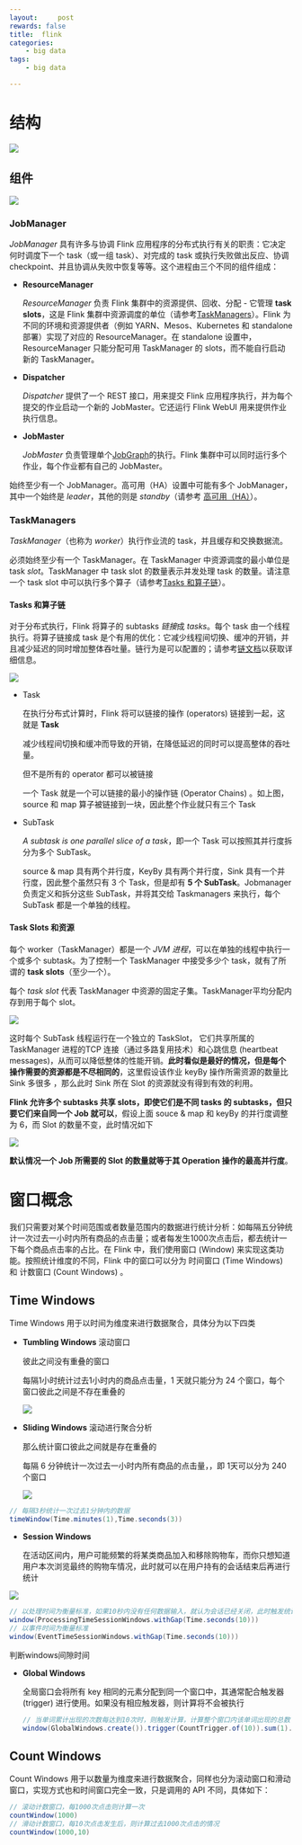 ```yaml
---
layout:     post
rewards: false
title:  flink
categories:
    - big data
tags:
    - big data

---
```


# 结构

![](https://tva1.sinaimg.cn/large/008eGmZEgy1gp8yana51fj30lp0cuq3e.jpg)









## 组件

 ![](https://tva1.sinaimg.cn/large/008eGmZEgy1gp8ygmcvgyj30nn0h1t9r.jpg)

### JobManager

*JobManager* 具有许多与协调 Flink 应用程序的分布式执行有关的职责：它决定何时调度下一个 task（或一组 task）、对完成的 task 或执行失败做出反应、协调 checkpoint、并且协调从失败中恢复等等。这个进程由三个不同的组件组成：

- **ResourceManager**

  *ResourceManager* 负责 Flink 集群中的资源提供、回收、分配 - 它管理 **task slots**，这是 Flink 集群中资源调度的单位（请参考[TaskManagers](https://ci.apache.org/projects/flink/flink-docs-release-1.12/zh/concepts/flink-architecture.html#taskmanagers)）。Flink 为不同的环境和资源提供者（例如 YARN、Mesos、Kubernetes 和 standalone 部署）实现了对应的 ResourceManager。在 standalone 设置中，ResourceManager 只能分配可用 TaskManager 的 slots，而不能自行启动新的 TaskManager。

- **Dispatcher**

  *Dispatcher* 提供了一个 REST 接口，用来提交 Flink 应用程序执行，并为每个提交的作业启动一个新的 JobMaster。它还运行 Flink WebUI 用来提供作业执行信息。

- **JobMaster**

  *JobMaster* 负责管理单个[JobGraph](https://ci.apache.org/projects/flink/flink-docs-release-1.12/zh/concepts/glossary.html#logical-graph)的执行。Flink 集群中可以同时运行多个作业，每个作业都有自己的 JobMaster。

始终至少有一个 JobManager。高可用（HA）设置中可能有多个 JobManager，其中一个始终是 *leader*，其他的则是 *standby*（请参考 [高可用（HA）](https://ci.apache.org/projects/flink/flink-docs-release-1.12/zh/deployment/ha/)）。

### TaskManagers

*TaskManager*（也称为 *worker*）执行作业流的 task，并且缓存和交换数据流。

必须始终至少有一个 TaskManager。在 TaskManager 中资源调度的最小单位是 task *slot*。TaskManager 中 task slot 的数量表示并发处理 task 的数量。请注意一个 task slot 中可以执行多个算子（请参考[Tasks 和算子链](https://ci.apache.org/projects/flink/flink-docs-release-1.12/zh/concepts/flink-architecture.html#tasks-and-operator-chains)）。

#### Tasks 和算子链

对于分布式执行，Flink 将算子的 subtasks *链接*成 *tasks*。每个 task 由一个线程执行。将算子链接成 task 是个有用的优化：它减少线程间切换、缓冲的开销，并且减少延迟的同时增加整体吞吐量。链行为是可以配置的；请参考[链文档](https://ci.apache.org/projects/flink/flink-docs-release-1.12/zh/dev/stream/operators/#task-chaining-and-resource-groups)以获取详细信息。

![](https://tva1.sinaimg.cn/large/008eGmZEgy1gp8yrb38woj30g00b1t91.jpg)

- Task

  在执行分布式计算时，Flink 将可以链接的操作 (operators) 链接到一起，这就是 **Task**

  减少线程间切换和缓冲而导致的开销，在降低延迟的同时可以提高整体的吞吐量。

  但不是所有的 operator 都可以被链接

  一个 Task 就是一个可以链接的最小的操作链 (Operator Chains) 。如上图，source 和 map 算子被链接到一块，因此整个作业就只有三个 Task

- SubTask

  *A subtask is one parallel slice of a task*，即一个 Task 可以按照其并行度拆分为多个 SubTask。

  source & map 具有两个并行度，KeyBy 具有两个并行度，Sink 具有一个并行度，因此整个虽然只有 3 个 Task，但是却有 **5 个 SubTask**。Jobmanager 负责定义和拆分这些 SubTask，并将其交给 Taskmanagers 来执行，每个 SubTask 都是一个单独的线程。



#### Task Slots 和资源

每个 worker（TaskManager）都是一个 *JVM 进程*，可以在单独的线程中执行一个或多个 subtask。为了控制一个 TaskManager 中接受多少个 task，就有了所谓的 **task slots**（至少一个）。

每个 *task slot* 代表 TaskManager 中资源的固定子集。TaskManager平均分配内存到用于每个 slot。

![](https://tva1.sinaimg.cn/large/008eGmZEgy1gp8yvjc0qxj30pn086gm0.jpg)

这时每个 SubTask 线程运行在一个独立的 TaskSlot， 它们共享所属的 TaskManager 进程的TCP 连接（通过多路复用技术）和心跳信息 (heartbeat messages)，从而可以降低整体的性能开销。**此时看似是最好的情况，但是每个操作需要的资源都是不尽相同的**，这里假设该作业 keyBy 操作所需资源的数量比 Sink 多很多 ，那么此时 Sink 所在 Slot 的资源就没有得到有效的利用。



**Flink 允许多个 subtasks 共享 slots，即使它们是不同 tasks 的 subtasks，但只要它们来自同一个 Job 就可以**，假设上面 souce & map 和 keyBy 的并行度调整为 6，而 Slot 的数量不变，此时情况如下

![](https://tva1.sinaimg.cn/large/008eGmZEgy1gp8zfa8iw5j30pn0bwdgr.jpg)



**默认情况一个 Job 所需要的 Slot 的数量就等于其 Operation 操作的最高并行度**。



# 窗口概念

我们只需要对某个时间范围或者数量范围内的数据进行统计分析：如每隔五分钟统计一次过去一小时内所有商品的点击量；或者每发生1000次点击后，都去统计一下每个商品点击率的占比。在 Flink 中，我们使用窗口 (Window) 来实现这类功能。按照统计维度的不同，Flink 中的窗口可以分为 时间窗口 (Time Windows) 和 计数窗口 (Count Windows) 。



## Time Windows

Time Windows 用于以时间为维度来进行数据聚合，具体分为以下四类

- **Tumbling Windows** 滚动窗口

  彼此之间没有重叠的窗口

  每隔1小时统计过去1小时内的商品点击量，1 天就只能分为 24 个窗口，每个窗口彼此之间是不存在重叠的

  ![](https://tva1.sinaimg.cn/large/008eGmZEgy1gp913fvi8jj30n60dvweu.jpg)

- **Sliding Windows** 滚动进行聚合分析

  那么统计窗口彼此之间就是存在重叠的

  每隔 6 分钟统计一次过去一小时内所有商品的点击量，，即 1天可以分为 240 个窗口

  ![](https://tva1.sinaimg.cn/large/008eGmZEgy1gp914b9b0vj30m80dpt96.jpg)

```scala
// 每隔3秒统计一次过去1分钟内的数据
timeWindow(Time.minutes(1),Time.seconds(3))
```

- **Session Windows**

  在活动区间内，用户可能频繁的将某类商品加入和移除购物车，而你只想知道用户本次浏览最终的购物车情况，此时就可以在用户持有的会话结束后再进行统计

![](https://tva1.sinaimg.cn/large/008eGmZEgy1gp91b8wzqoj30m00dfq3a.jpg)

```scala
// 以处理时间为衡量标准，如果10秒内没有任何数据输入，就认为会话已经关闭，此时触发统计
window(ProcessingTimeSessionWindows.withGap(Time.seconds(10)))
// 以事件时间为衡量标准    
window(EventTimeSessionWindows.withGap(Time.seconds(10)))
```

判断windows间隙时间

- **Global Windows**

  全局窗口会将所有 key 相同的元素分配到同一个窗口中，其通常配合触发器 (trigger) 进行使用。如果没有相应触发器，则计算将不会被执行

  ```scala
  // 当单词累计出现的次数每达到10次时，则触发计算，计算整个窗口内该单词出现的总数
  window(GlobalWindows.create()).trigger(CountTrigger.of(10)).sum(1).print();
  ```

## Count Windows

Count Windows 用于以数量为维度来进行数据聚合，同样也分为滚动窗口和滑动窗口，实现方式也和时间窗口完全一致，只是调用的 API 不同，具体如下：

```scala
// 滚动计数窗口，每1000次点击则计算一次
countWindow(1000)
// 滑动计数窗口，每10次点击发生后，则计算过去1000次点击的情况
countWindow(1000,10)
```

